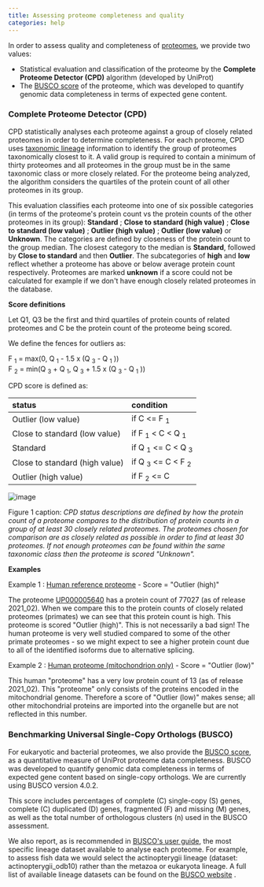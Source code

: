 ```yaml
---
title: Assessing proteome completeness and quality
categories: help
---
```


In order to assess quality and completeness of [proteomes](http://www.uniprot.org/proteomes), we provide two values:

-   Statistical evaluation and classification of the proteome by the **Complete Proteome Detector (CPD)** algorithm (developed by UniProt)
-   The [BUSCO score](https://www.sib.swiss/about-sib/news/10131-gauging-the-completeness-of-genomics-data-with-busco) of the proteome, which was developed to quantify genomic data completeness in terms of expected gene content.

### Complete Proteome Detector (CPD)

CPD statistically analyses each proteome against a group of closely related proteomes in order to determine completeness. For each proteome, CPD uses [taxonomic lineage](http://www.uniprot.org/help/taxonomic%5Flineage) information to identify the group of proteomes taxonomically closest to it. A valid group is required to contain a minimum of thirty proteomes and all proteomes in the group must be in the same taxonomic class or more closely related. For the proteome being analyzed, the algorithm considers the quartiles of the protein count of all other proteomes in its group.

This evaluation classifies each proteome into one of six possible categories (in terms of the proteome's protein count vs the protein counts of the other proteomes in its group): **Standard** ; **Close to standard (high value)** ; **Close to standard (low value)** ; **Outlier (high value)** ; **Outlier (low value)** or **Unknown**. The categories are defined by closeness of the protein count to the group median. The closest category to the median is **Standard**, followed by **Close to standard** and then **Outlier**. The subcategories of **high** and **low** reflect whether a proteome has above or below average protein count respectively. Proteomes are marked **unknown** if a score could not be calculated for example if we don't have enough closely related proteomes in the database.

**Score definitions**

Let Q1, Q3 be the first and third quartiles of protein counts of related proteomes and C be the protein count of the proteome being scored.

We define the fences for outliers as:

F <sub>1</sub> = max(0, Q <sub>1</sub> - 1.5 x (Q <sub>3</sub> - Q <sub>1</sub> ))  
F <sub>2</sub> = min(Q <sub>3</sub> + Q <sub>1</sub>, Q <sub>3</sub> + 1.5 x (Q <sub>3</sub> - Q <sub>1</sub> ))

CPD score is defined as:

| status                         | condition                                     |
|:-------------------------------|:----------------------------------------------|
| Outlier (low value)            | if C &lt;= F <sub>1</sub>                     |
| Close to standard (low value)  | if F <sub>1</sub> &lt; C &lt; Q <sub>1</sub>  |
| Standard                       | if Q <sub>1</sub> &lt;= C &lt; Q <sub>3</sub> |
| Close to standard (high value) | if Q <sub>3</sub> &lt;= C &lt; F <sub>2</sub> |
| Outlier (high value)           | if F <sub>2</sub> &lt;= C                     |

![image](https://github.com/ebi-uniprot/uniprot-manual/raw/main/images/assessing_proteomes-12.png)

Figure 1 caption: *CPD status descriptions are defined by how the protein count of a proteome compares to the distribution of protein counts in a group of at least 30 closely related proteomes. The proteomes chosen for comparison are as closely related as possible in order to find at least 30 proteomes. If not enough proteomes can be found within the same taxonomic class then the proteome is scored "Unknown".*

**Examples**

Example 1 : [Human reference proteome](https://www.uniprot.org/proteomes/UP000005640/) - Score = "Outlier (high)"

The proteome [UP000005640](https://www.uniprot.org/proteomes/UP000005640/) has a protein count of 77027 (as of release 2021\_02). When we compare this to the protein counts of closely related proteomes (primates) we can see that this protein count is high. This proteome is scored "Outlier (high)". This is not necessarily a bad sign! The human proteome is very well studied compared to some of the other primate proteomes - so we might expect to see a higher protein count due to all of the identified isoforms due to alternative splicing.

Example 2 : [Human proteome (mitochondrion only)](https://www.uniprot.org/proteomes/UP000307385/) - Score = "Outlier (low)"

This human "proteome" has a very low protein count of 13 (as of release 2021\_02). This "proteome" only consists of the proteins encoded in the mitochondrial genome. Therefore a score of "Outlier (low)" makes sense; all other mitochondrial proteins are imported into the organelle but are not reflected in this number.

### Benchmarking Universal Single-Copy Orthologs (BUSCO)

For eukaryotic and bacterial proteomes, we also provide the [BUSCO score](https://www.sib.swiss/about-sib/news/10131-gauging-the-completeness-of-genomics-data-with-busco), as a quantitative measure of UniProt proteome data completeness. BUSCO was developed to quantify genomic data completeness in terms of expected gene content based on single-copy orthologs. We are currently using BUSCO version 4.0.2.

This score includes percentages of complete (C) single-copy (S) genes, complete (C) duplicated (D) genes, fragmented (F) and missing (M) genes, as well as the total number of orthologous clusters (n) used in the BUSCO assessment.

We also report, as is recommended in [BUSCO's user guide](https://busco.ezlab.org/busco%5Fuserguide.html#running-busco-2), the most specific lineage dataset available to analyse each proteome. For example, to assess fish data we would select the actinopterygii lineage (dataset: actinopterygii\_odb10) rather than the metazoa or eukaryota lineage. A full list of available lineage datasets can be found on the [BUSCO website](https://busco.ezlab.org/list%5Fof%5Flineages.html) .
